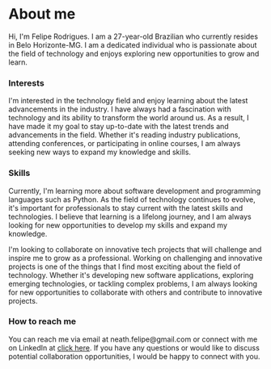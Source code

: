 <h1> About me </h1>

Hi, I'm Felipe Rodrigues. I am a 27-year-old Brazilian who currently resides in Belo Horizonte-MG. I am a dedicated individual who is passionate about the field of technology and enjoys exploring new opportunities to grow and learn.

<h3>Interests</h3>
I'm interested in the technology field and enjoy learning about the latest advancements in the industry. I have always had a fascination with technology and its ability to transform the world around us. As a result, I have made it my goal to stay up-to-date with the latest trends and advancements in the field. Whether it's reading industry publications, attending conferences, or participating in online courses, I am always seeking new ways to expand my knowledge and skills.

<h3>Skills</h3>
 Currently, I'm learning more about software development and programming languages such as Python. As the field of technology continues to evolve, it's important for professionals to stay current with the latest skills and technologies. I believe that learning is a lifelong journey, and I am always looking for new opportunities to develop my skills and expand my knowledge.

I'm looking to collaborate on innovative tech projects that will challenge and inspire me to grow as a professional. Working on challenging and innovative projects is one of the things that I find most exciting about the field of technology. Whether it's developing new software applications, exploring emerging technologies, or tackling complex problems, I am always looking for new opportunities to collaborate with others and contribute to innovative projects.

<h3> How to reach me </h3>
You can reach me via email at neath.felipe@gmail.com or connect with me on LinkedIn at <a href="https://www.linkedin.com/in/neathfelipe/" target="_blank" rel="noopener noreferrer">click here</a>. If you have any questions or would like to discuss potential collaboration opportunities, I would be happy to connect with you.
